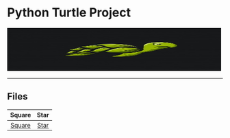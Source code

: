 # Python Turtle Project
<img src='https://github.com/mrprogrammer2938/Turtle-Project/blob/master/Scr/turtle-logo.jpg' width=500 height=100 >
<hr>

## Files
Square | Star  |
:----: | :----:|
[Square](https://github.com/mrprogrammer2938/Turtle-Project/tree/master/File/Square) |[Star](https://github.com/mrprogrammer2938/Turtle-Project/tree/master/File/Star)

<br>
